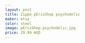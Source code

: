 ```yaml
---
layout: post
title: Zippo pErixShop psychodelic
maker: etsy
color: steel
image: pErixShop-psychodelic.jpg
price: 29.99 AUD
---
```

